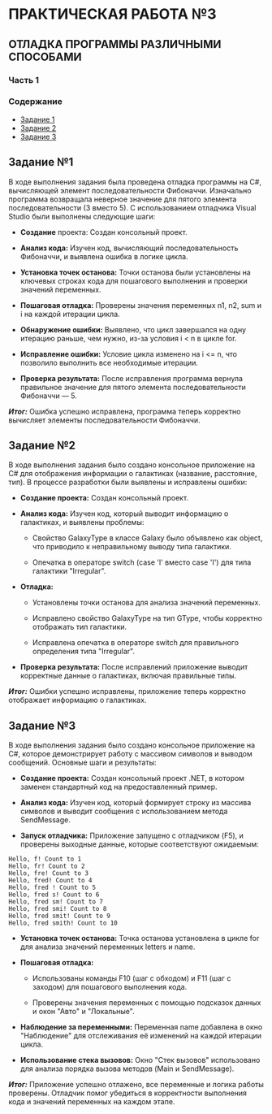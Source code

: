 # ПРАКТИЧЕСКАЯ РАБОТА №3
## ОТЛАДКА ПРОГРАММЫ РАЗЛИЧНЫМИ СПОСОБАМИ
### Часть 1



### Содержание

- [Задание 1](#задание-1)
- [Задание 2](#задание-2)
- [Задание 3](#задание-3)



<a id="section1"></a>
## Задание №1
В ходе выполнения задания была проведена отладка программы на C#, вычисляющей элемент последовательности Фибоначчи. Изначально программа возвращала неверное значение для пятого элемента последовательности (3 вместо 5). С использованием отладчика Visual Studio были выполнены следующие шаги:

 - **Создание** проекта: Создан консольный проект.

 - **Анализ кода:** Изучен код, вычисляющий последовательность Фибоначчи, и выявлена ошибка в логике цикла.

 - **Установка точек останова:** Точки останова были установлены на ключевых строках кода для пошагового выполнения и проверки значений переменных.

 - **Пошаговая отладка:** Проверены значения переменных n1, n2, sum и i на каждой итерации цикла.

 - **Обнаружение ошибки:** Выявлено, что цикл завершался на одну итерацию раньше, чем нужно, из-за условия i < n в цикле for.

 - **Исправление ошибки:** Условие цикла изменено на i <= n, что позволило выполнить все необходимые итерации.

 - **Проверка результата:** После исправления программа вернула правильное значение для пятого элемента последовательности Фибоначчи — 5.

***Итог:*** Ошибка успешно исправлена, программа теперь корректно вычисляет элементы последовательности Фибоначчи.



<a id="section2"></a>
## Задание №2
В ходе выполнения задания было создано консольное приложение на C# для отображения информации о галактиках (название, расстояние, тип). В процессе разработки были выявлены и исправлены ошибки:

 - **Создание проекта:** Создан консольный проект.

 - **Анализ кода:** Изучен код, который выводит информацию о галактиках, и выявлены проблемы:

   - Свойство GalaxyType в классе Galaxy было объявлено как object, что приводило к неправильному выводу типа галактики.

   - Опечатка в операторе switch (case 'l' вместо case 'I') для типа галактики "Irregular".

 - **Отладка:**

   - Установлены точки останова для анализа значений переменных.

   - Исправлено свойство GalaxyType на тип GType, чтобы корректно отображать тип галактики.

   - Исправлена опечатка в операторе switch для правильного определения типа "Irregular".

 - **Проверка результата:** После исправлений приложение выводит корректные данные о галактиках, включая правильные типы.

***Итог:*** Ошибки успешно исправлены, приложение теперь корректно отображает информацию о галактиках.


<a id="section3"></a>
## Задание №3

В ходе выполнения задания было создано консольное приложение на C#, которое демонстрирует работу с массивом символов и выводом сообщений. Основные шаги и результаты:

 - **Создание проекта:** Создан консольный проект .NET, в котором заменен стандартный код на предоставленный пример.

 - **Анализ кода:** Изучен код, который формирует строку из массива символов и выводит сообщения с использованием метода SendMessage.

 - **Запуск отладчика:** Приложение запущено с отладчиком (F5), и проверены выходные данные, которые соответствуют ожидаемым:

```
Hello, f! Count to 1
Hello, fr! Count to 2
Hello, fre! Count to 3
Hello, fred! Count to 4
Hello, fred ! Count to 5
Hello, fred s! Count to 6
Hello, fred sm! Count to 7
Hello, fred smi! Count to 8
Hello, fred smit! Count to 9
Hello, fred smith! Count to 10
```
 - **Установка точек останова:** Точка останова установлена в цикле for для анализа значений переменных letters и name.

 - **Пошаговая отладка:**

   - Использованы команды F10 (шаг с обходом) и F11 (шаг с заходом) для пошагового выполнения кода.

   - Проверены значения переменных с помощью подсказок данных и окон "Авто" и "Локальные".

 - **Наблюдение за переменными:** Переменная name добавлена в окно "Наблюдение" для отслеживания её изменений на каждой итерации цикла.

 - **Использование стека вызовов:** Окно "Стек вызовов" использовано для анализа порядка вызова методов (Main и SendMessage).

***Итог:*** Приложение успешно отлажено, все переменные и логика работы проверены. Отладчик помог убедиться в корректности выполнения кода и значений переменных на каждом этапе.
